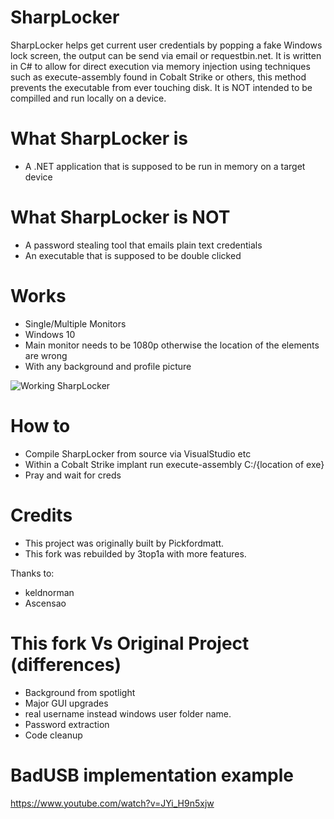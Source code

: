 # SharpLocker

SharpLocker helps get current user credentials by popping a fake Windows lock screen, the output can be send via email or requestbin.net. It is written in C# to allow for direct execution via memory injection using techniques such as execute-assembly found in Cobalt Strike or others, this method prevents the executable from ever touching disk. It is NOT intended to be compilled and run locally on a device.

# What SharpLocker is
* A .NET application that is supposed to be run in memory on a target device

# What SharpLocker is NOT
* A password stealing tool that emails plain text credentials
* An executable that is supposed to be double clicked

# Works
* Single/Multiple Monitors
* Windows 10
* Main monitor needs to be 1080p otherwise the location of the elements are wrong
* With any background and profile picture

![Working SharpLocker](https://github.com/3top1a/SharpLocker/blob/master/SharpLocker_example.png)

# How to
* Compile SharpLocker from source via VisualStudio etc
* Within a Cobalt Strike implant run execute-assembly C:/{location of exe}
* Pray and wait for creds

# Credits
* This project was originally built by Pickfordmatt.
* This fork was rebuilded by 3top1a with more features.

Thanks to:
* keldnorman
* Ascensao

# This fork Vs Original Project (differences)
* Background from spotlight
* Major GUI upgrades
* real username instead windows user folder name.
* Password extraction
* Code cleanup

# BadUSB implementation example
https://www.youtube.com/watch?v=JYi_H9n5xjw

